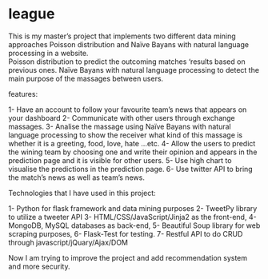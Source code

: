 # league

This is my master’s project that implements two different data mining approaches Poisson distribution and Naïve Bayans with natural language processing in a website.     
Poisson distribution to predict the outcoming matches ‘results based on previous ones.
Naïve Bayans with natural language processing to detect the main purpose of the massages between users.  

features:

1-	Have an account to follow your favourite team’s news that appears on your dashboard
2-	Communicate with other users through exchange massages.
3-	Analise the massage using Naïve Bayans with natural language processing to show the receiver what kind of this massage is whether it is a greeting, food, love, hate …etc.
4-	 Allow the users to predict the wining team by choosing one and write their opinion and appears in the prediction page and it is visible for other users.
5-	Use high chart to visualise the predictions in the prediction page. 
6-	Use twitter API to bring the match’s news as well as team’s news.  
 
Technologies that I have used in this project:

1-	Python for flask framework and data mining purposes 
2-	TweetPy library to utilize a tweeter API 
3-	HTML/CSS/JavaScript/Jinja2 as the front-end, 
4-	MongoDB, MySQL databases as back-end,
5-	Beautiful Soup library for web scraping purposes, 
6-	Flask-Test for testing.
7-	Restful API to do CRUD through javascript/jQuary/Ajax/DOM

Now I am trying to improve the project and add recommendation system and more security.
